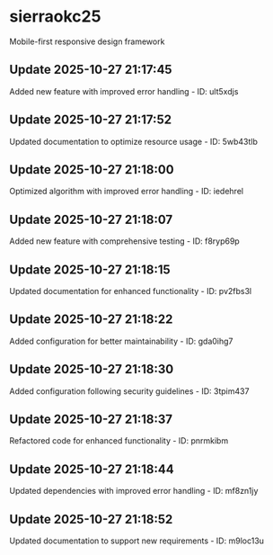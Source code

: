 # sierraokc25
Mobile-first responsive design framework

## Update 2025-10-27 21:17:45
Added new feature with improved error handling - ID: ult5xdjs


## Update 2025-10-27 21:17:52
Updated documentation to optimize resource usage - ID: 5wb43tlb


## Update 2025-10-27 21:18:00
Optimized algorithm with improved error handling - ID: iedehrel


## Update 2025-10-27 21:18:07
Added new feature with comprehensive testing - ID: f8ryp69p


## Update 2025-10-27 21:18:15
Updated documentation for enhanced functionality - ID: pv2fbs3l


## Update 2025-10-27 21:18:22
Added configuration for better maintainability - ID: gda0ihg7


## Update 2025-10-27 21:18:30
Added configuration following security guidelines - ID: 3tpim437


## Update 2025-10-27 21:18:37
Refactored code for enhanced functionality - ID: pnrmkibm


## Update 2025-10-27 21:18:44
Updated dependencies with improved error handling - ID: mf8zn1jy


## Update 2025-10-27 21:18:52
Updated documentation to support new requirements - ID: m9loc13u

